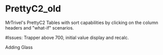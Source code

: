 # PrettyC2_old

MrTrivel's PrettyC2 Tables with sort capabilities by clicking on the column headers and "what-if" scenarios.

#Issues: Trapper above 700, initial value display and recalc.

Adding Glass
